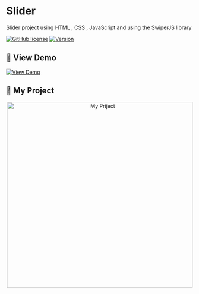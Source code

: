 # Slider
Slider project using HTML , CSS , JavaScript and using the SwiperJS library


[![GitHub license](https://img.shields.io/badge/License-MIT-blue.svg)](https://opensource.org/licenses/MIT)
[![Version](https://img.shields.io/badge/Version-1.0.0-brightgreen)]()

## 🚀 View Demo

[![View Demo](https://img.shields.io/badge/View-Demo-yellow?style=for-the-badge&logo=javascript)](https://s-movakel.github.io/Slider/)


## 🚀 My Project

<p align="center">
  <img src="https://github.com/s-movakel/Slider/raw/main/images/preview.png" alt="My Priject" width="500" />
</p>
